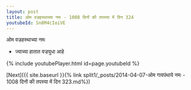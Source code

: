 ```yaml
---
layout: post
title: ओम वज्रहस्थाच्या नमः - 1008 दिनों की तपस्या में दिन 324
youtubeId: Sn8M4cIoiVE
---
```

 
 
 ओम वज्रहस्थाच्या नमः  
 
 -  ज्याच्या हातात वज्रयुधा आहे 
 
  
 
  
 
 
 
 
 
 


{% include youtubePlayer.html id=page.youtubeId %}
 
[Next]({{ site.baseurl }}{% link  split1/_posts/2014-04-07-ओम गावपंथाये नमः - 1008 दिनों की तपस्या में दिन 323.md%})
 
